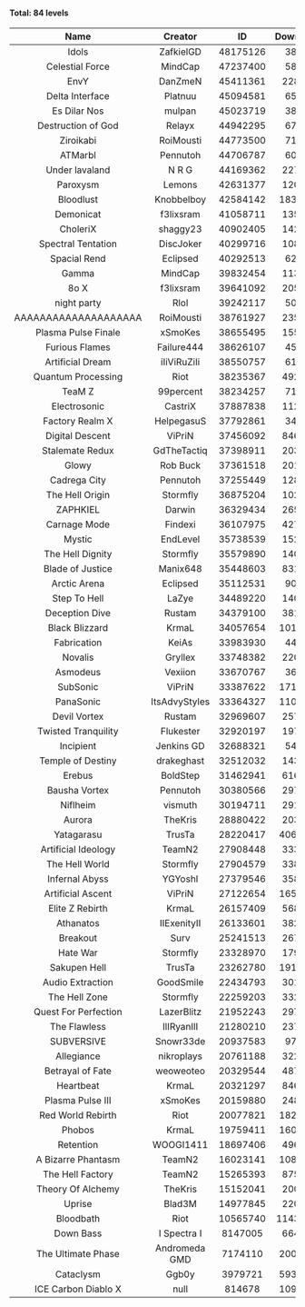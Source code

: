 #### Total: 84 levels

| Name | Creator | ID | Downloads | Likes |
|:---:|:---:|:---:|:---:|:---:|
| Idols | ZafkielGD | 48175126 | 38958 | 7162
| Celestial Force  | MindCap | 47237400 | 58869 | 5646
| EnvY | DanZmeN | 45411361 | 228756 | 20916
| Delta Interface | Platnuu | 45094581 | 65036 | 6671
| Es Dilar Nos | mulpan | 45023719 | 38900 | 3585
| Destruction of God | Relayx | 44942295 | 67565 | 6745
| Ziroikabi | RoiMousti | 44773500 | 71986 | 6217
| ATMarbl | Pennutoh | 44706787 | 60825 | 5727
| Under lavaland | N R G | 44169362 | 227061 | 20772
| Paroxysm | Lemons | 42631377 | 120953 | 10536
| Bloodlust | Knobbelboy | 42584142 | 1833161 | 188888
| Demonicat | f3lixsram | 41058711 | 135482 | 11025
| CholeriX | shaggy23 | 40902405 | 142781 | 11369
| Spectral Tentation | DiscJoker | 40299716 | 108869 | 7520
| Spacial Rend | Eclipsed | 40292513 | 62610 | 5428
| Gamma | MindCap | 39832454 | 113806 | 10306
| 8o X | f3lixsram | 39641092 | 205698 | 16650
| night party | Rlol | 39242117 | 50136 | 4913
| AAAAAAAAAAAAAAAAAAAA | RoiMousti | 38761927 | 235691 | 15722
| Plasma Pulse Finale | xSmoKes | 38655495 | 155816 | 14410
| Furious Flames | Failure444 | 38626107 | 45397 | 3604
| Artificial Dream | iIiViRuZiIi | 38550757 | 61061 | 5205
| Quantum Processing | Riot | 38235367 | 492198 | 36139
| TeaM Z | 99percent | 38234257 | 71597 | 5809
| Electrosonic | CastriX | 37887838 | 112641 | 10310
| Factory Realm X | HelpegasuS | 37792861 | 34630 | 3614
| Digital Descent | ViPriN | 37456092 | 846713 | 81299
| Stalemate Redux | GdTheTactiq | 37398911 | 203409 | 15501
| Glowy | Rob Buck | 37361518 | 201865 | 21026
| Cadrega City | Pennutoh | 37255449 | 128046 | 11897
| The Hell Origin | Stormfly | 36875204 | 102402 | 8613
| ZAPHKIEL | Darwin | 36329434 | 265947 | 29856
| Carnage Mode | Findexi | 36107975 | 427023 | 41260
| Mystic | EndLevel | 35738539 | 152109 | 14441
| The Hell Dignity | Stormfly | 35579890 | 140066 | 12408
| Blade of Justice | Manix648 | 35448603 | 831732 | 88518
| Arctic Arena | Eclipsed | 35112531 | 90896 | 7099
| Step To Hell | LaZye | 34489220 | 140125 | 14695
| Deception Dive | Rustam | 34379100 | 381137 | 23932
| Black Blizzard | KrmaL | 34057654 | 1019101 | 102728
| Fabrication | KeiAs | 33983930 | 44319 | 5120
| Novalis | Gryllex | 33748382 | 220618 | 20312
| Asmodeus | Vexiion | 33670767 | 36767 | 3603
| SubSonic | ViPriN | 33387622 | 1718677 | 132517
| PanaSonic | ItsAdvyStyles | 33364327 | 1108319 | 153083
| Devil Vortex | Rustam | 32969607 | 257572 | 23619
| Twisted Tranquility | Flukester | 32920197 | 197911 | 19791
| Incipient | Jenkins GD | 32688321 | 54456 | 5089
| Temple of Destiny | drakeghast | 32512032 | 143185 | 14077
| Erebus | BoldStep | 31462941 | 616524 | 58413
| Bausha Vortex | Pennutoh | 30380566 | 297670 | 27286
| Niflheim | vismuth | 30194711 | 291221 | 23129
| Aurora | TheKris | 28880422 | 203983 | 19272
| Yatagarasu  | TrusTa | 28220417 | 4062798 | 394394
| Artificial Ideology | TeamN2 | 27908448 | 333408 | 33931
| The Hell World | Stormfly | 27904579 | 338571 | 25529
| Infernal Abyss | YGYoshI | 27379546 | 358309 | 36233
| Artificial Ascent | ViPriN | 27122654 | 1655458 | 150042
| Elite Z Rebirth | KrmaL | 26157409 | 568272 | 38481
| Athanatos | IIExenityII | 26133601 | 382370 | 43825
| Breakout | Surv | 25241513 | 267859 | 27521
| Hate War | Stormfly | 23328970 | 179140 | 13914
| Sakupen Hell | TrusTa | 23262780 | 1915664 | 145674
| Audio Extraction | GoodSmile | 22434793 | 301483 | 29452
| The Hell Zone | Stormfly | 22259203 | 332453 | 22042
| Quest For Perfection | LazerBlitz | 21952243 | 297566 | 26881
| The Flawless | IlIRyanIlI | 21280210 | 237055 | 22130
| SUBVERSIVE | Snowr33de | 20937583 | 97686 | 13267
| Allegiance | nikroplays | 20761188 | 322218 | 36004
| Betrayal of Fate | weoweoteo | 20329544 | 487410 | 46766
| Heartbeat | KrmaL | 20321297 | 846355 | 77228
| Plasma Pulse III | xSmoKes | 20159880 | 248067 | 25094
| Red World Rebirth | Riot | 20077821 | 1828373 | 126415
| Phobos | KrmaL | 19759411 | 1601460 | 147880
| Retention | WOOGI1411 | 18697406 | 496635 | 64598
| A Bizarre Phantasm | TeamN2 | 16023141 | 1080042 | 110722
| The Hell Factory | TeamN2 | 15265393 | 875695 | 89272
| Theory Of Alchemy | TheKris | 15152041 | 200597 | 15340
| Uprise | Blad3M | 14977845 | 220504 | 20970
| Bloodbath | Riot | 10565740 | 11434386 | 1078834
| Down Bass | I Spectra I | 8147005 | 664369 | 61706
| The Ultimate Phase | Andromeda GMD | 7174110 | 2005341 | 212257
| Cataclysm | Ggb0y | 3979721 | 5933119 | 502298
| ICE Carbon Diablo X | null | 814678 | 1091962 | 81513
